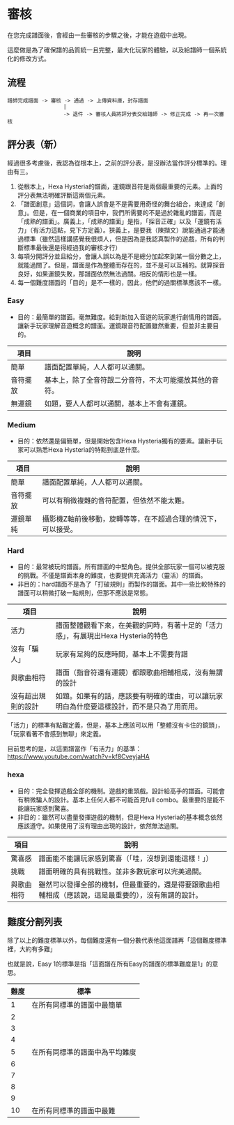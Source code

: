 # 審核
在您完成譜面後，會經由一些審核的步驟之後，才能在遊戲中出現。

這麼做是為了確保譜的品質統一且完整，最大化玩家的體驗，以及給譜師一個系統化的修改方式。

## 流程
```
譜師完成譜面 -> 審核 -> 通過 -> 上傳資料庫，封存譜面
                  |
                  -> 退件 -> 審核人員將評分表交給譜師 -> 修正完成 -> 再一次審核
```

## 評分表（新）
經過很多考慮後，我認為從根本上，之前的評分表，是沒辦法當作評分標準的。理由有三。
1. 從根本上，Hexa Hysteria的譜面，運鏡跟音符是兩個最重要的元素。上面的評分表無法明確評斷這兩個元素。
2. 「譜面創意」這個詞，會讓人誤會是不是需要用奇怪的舞台組合，來達成「創意」。但是，在一個商業的項目中，我們所需要的不是過於雜亂的譜面，而是「成熟的譜面」。廣義上，「成熟的譜面」是指，「採音正確」以及「運鏡有活力」（有活力這點，見下方定義）。狹義上，是要我（陳擷文）說能通過才能通過標準（雖然這樣講感覺我很煩人，但是因為是我認真製作的遊戲，所有的判斷標準最後還是得經過我的審核才行）
3. 每項分開評分並且給分，會讓人誤以為是不是總分加起來到某一個分數之上，就能過關了。但是，譜面是作為整體而存在的，並不是可以互補的。就算採音良好，如果運鏡失敗，那譜面依然無法過關。相反的情形也是一樣。
4. 每一個難度譜面的「目的」是不一樣的，因此，他們的過關標準應該不一樣。

### Easy
- 目的：最簡單的譜面。毫無難度。給對新加入音遊的玩家進行劇情用的譜面。讓新手玩家理解音遊概念的譜面。運鏡跟音符配置雖然重要，但並非主要目的。

項目 | 說明
------------ | -------------
簡單 | 譜面配置單純，人人都可以通關。
音符擺放 | 基本上，除了全音符跟二分音符，不太可能擺放其他的音符。
無運鏡 | 如題，要人人都可以通關，基本上不會有運鏡。

### Medium
- 目的：依然還是偏簡單，但是開始包含Hexa Hysteria獨有的要素。讓新手玩家可以熟悉Hexa Hysteria的特點到底是什麼。

項目 | 說明
------------ | -------------
簡單 | 譜面配置單純，人人都可以通關。
音符擺放 | 可以有稍微複雜的音符配置，但依然不能太難。
運鏡單純 | 攝影機Z軸前後移動，旋轉等等，在不超過合理的情況下，可以接受。


### Hard
- 目的：最常被玩的譜面。所有譜面的中堅角色。提供全部玩家一個可以被克服的挑戰。不僅是譜面本身的難度，也要提供充滿活力（靈活）的譜面。
- 非目的：hard譜面不是為了「打破規則」而製作的譜面。其中一些比較特殊的譜面可以稍微打破一點規則，但那不應該是常態。

項目 | 說明
------------ | -------------
活力 | 譜面整體觀看下來，在美觀的同時，有著十足的「活力感」，有展現出Hexa Hysteria的特色
沒有「騙人」| 玩家有足夠的反應時間，基本上不需要背譜
與歌曲相符 | 譜面（指音符還有運鏡）都跟歌曲相輔相成，沒有無謂的設計
沒有超出規則的設計 | 如題。如果有的話，應該要有明確的理由，可以讓玩家明白為什麼要這樣設計，而不是只為了用而用。

「活力」的標準有點難定義，但是，基本上應該可以用「整體沒有卡住的鏡頭」，「玩家看著不會感到無聊」來定義。

目前思考的是，以這面譜當作「有活力」的基準：https://www.youtube.com/watch?v=kf8CveyjaHA

### hexa
- 目的：完全發揮遊戲全部的機制。遊戲的重頭戲。設計給高手的譜面。可能會有稍微騙人的設計。基本上任何人都不可能首見full combo。最重要的是能不能讓玩家感到驚喜。
- 非目的：雖然可以盡量發揮遊戲的機制，但是Hexa Hysteria的基本概念依然應該遵守。如果使用了沒有理由出現的設計，依然無法過關。

項目 | 說明
------------ | -------------
驚喜感 | 譜面能不能讓玩家感到驚喜（「哇，沒想到還能這樣！」）
挑戰 | 譜面明確的具有挑戰性。並非多數玩家可以完美過關。
與歌曲相符 | 雖然可以發揮全部的機制，但最重要的，還是得要跟歌曲相輔相成（應該說，這是最重要的），沒有無謂的設計。


## 難度分割列表
除了以上的難度標準以外，每個難度還有一個分數代表他這面譜再「這個難度標準裡，大約有多難」

也就是說，Easy 1的標準是指「這面譜在所有Easy的譜面的標準難度是1」的意思。

難度 | 標準
------------ | -------------
1 | 在所有同標準的譜面中最簡單
2 |
3 |
4 |
5 | 在所有同標準的譜面中為平均難度
6 |
7 |
8 |
9 |
10 | 在所有同標準的譜面中最難
